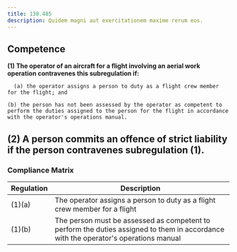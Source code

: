 ```yaml
---
title: 138.485
description: Quidem magni aut exercitationem maxime rerum eos.
---
```


## Competence

**(1) The operator of an aircraft for a flight involving an aerial work operation contravenes this subregulation if:**
    
      (a) the operator assigns a person to duty as a flight crew member for the flight; and

    (b) the person has not been assessed by the operator as competent to perform the duties assigned to the person for the flight in accordance with the operator's operations manual.

**(2) A person commits an offence of strict liability if the person contravenes subregulation (1).**
 --- 
### Compliance Matrix
| Regulation | Description                                                                                                    |
|------------|----------------------------------------------------------------------------------------------------------------|
|(1)(a)           | The operator assigns a person to duty as a flight crew member for a flight                                     |
|(1)(b)           | The person must be assessed as competent to perform the duties assigned to them in accordance with the operator's operations manual      |